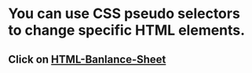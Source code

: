 # You can use CSS pseudo selectors to change specific HTML elements.
## Click on [HTML-Banlance-Sheet](https://ddsdavid.github.io/HTML-Banlance-Sheet/)
